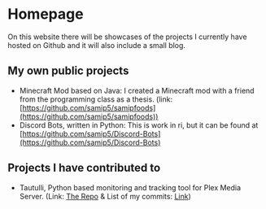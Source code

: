 # Homepage

On this website there will be showcases of the projects I currently have hosted on Github and it will also include a small blog.

## My own public projects

- Minecraft Mod based on Java: I created a Minecraft mod with a friend from the programming class as a thesis. (link: [https://github.com/samip5/samipfoods](https://github.com/samip5/samipfoods))
- Discord Bots, written in Python: This is work in ri, but it can be found at [https://github.com/samip5/Discord-Bots](https://github.com/samip5/Discord-Bots)

## Projects I have contributed to
- Tautulli, Python based monitoring and tracking tool for Plex Media Server. (Link: [The Repo](https://github.com/Tautulli/Tautulli) & List of my commits: [Link](https://github.com/Tautulli/Tautulli/commits?author=samip5)) 
